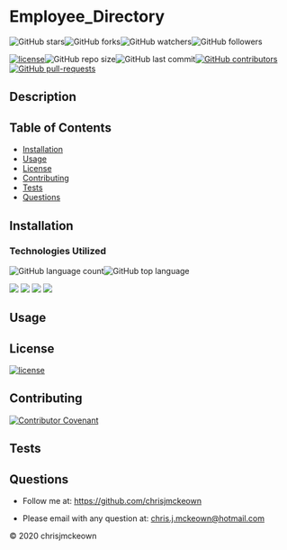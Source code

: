 # Employee_Directory
    
![GitHub stars](https://img.shields.io/github/stars/chrisjmckeown/Employee_Directory?style=social)![GitHub forks](https://img.shields.io/github/forks/chrisjmckeown/Employee_Directory?style=social)![GitHub watchers](https://img.shields.io/github/watchers/chrisjmckeown/Employee_Directory?style=social)![GitHub followers](https://img.shields.io/github/followers/chrisjmckeown?style=social)
    
[![license](https://img.shields.io/github/license/chrisjmckeown/Employee_Directory?style=flat-square)](https://github.com/chrisjmckeown/Employee_Directory/blob/master/LICENSE)![GitHub repo size](https://img.shields.io/github/repo-size/chrisjmckeown/Employee_Directory?style=flat-square)![GitHub last commit](https://img.shields.io/github/last-commit/chrisjmckeown/Employee_Directory?style=flat-square)[![GitHub contributors](https://img.shields.io/github/contributors/chrisjmckeown/Employee_Directory?style=flat-square)](https://GitHub.com/chrisjmckeown/Employee_Directory/graphs/contributors/)[![GitHub pull-requests](https://img.shields.io/github/issues-pr/chrisjmckeown/Employee_Directory?style=flat-square)](https://GitHub.com/chrisjmckeown/Employee_Directory/pull/)
    
## Description
    
 
    
## Table of Contents
* [Installation](#Installation)
* [Usage](#Usage)
* [License](#License)
* [Contributing](#Contributing)
* [Tests](#Tests)
* [Questions](#Questions)

## Installation
 

### Technologies Utilized
![GitHub language count](https://img.shields.io/github/languages/count/chrisjmckeown/Employee_Directory?style=flat-square)![GitHub top language](https://img.shields.io/github/languages/top/chrisjmckeown/Employee_Directory?style=flat-square)

<img src="https://img.shields.io/badge/html5%20-%23E34F26.svg?&style=for-the-badge&logo=html5&logoColor=white"/> <img src="https://img.shields.io/badge/css3%20-%231572B6.svg?&style=for-the-badge&logo=css3&logoColor=white"/> <img src="https://img.shields.io/badge/node.js%20-%2343853D.svg?&style=for-the-badge&logo=node.js&logoColor=white"/> <img src="https://img.shields.io/badge/javascript%20-%23323330.svg?&style=for-the-badge&logo=javascript&logoColor=%23F7DF1E"/>

## Usage
 

## License
 
[![license](https://img.shields.io/github/license/chrisjmckeown/Employee_Directory.svg?style=flat-square)](https://github.com/chrisjmckeown/Employee_Directory/blob/master/LICENSE)

## Contributing
 
[![Contributor Covenant](https://img.shields.io/badge/Contributor%20Covenant-v2.0%20adopted-ff69b4.svg)](code_of_conduct.md)

## Tests
 

## Questions
    
* Follow me at: <a href="https://github.com/chrisjmckeown" target="_blank">https://github.com/chrisjmckeown</a>
    
* Please email with any question at: chris.j.mckeown@hotmail.com
    
© 2020 chrisjmckeown